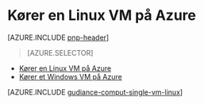 <properties
   pageTitle="Kører en Linux VM | Henviser til arkitektur | Microsoft Azure"
   description="Sådan køres en Linux VM på Azure, udbetalende opmærksomheden på skalerbarhed, fleksibilitet, administration og sikkerhed."
   services=""
   documentationCenter="na"
   authors="MikeWasson"
   manager="roshar"
   editor=""
   tags=""/>

<tags
   ms.service="guidance"
   ms.devlang="na"
   ms.topic="article"
   ms.tgt_pltfrm="na"
   ms.workload="na"
   ms.date="10/20/2016"
   ms.author="mwasson"/>

# <a name="running-a-linux-vm-on-azure"></a>Kører en Linux VM på Azure

[AZURE.INCLUDE [pnp-header](../../includes/guidance-pnp-header-include.md)]

> [AZURE.SELECTOR]
- [Kører en Linux VM på Azure](guidance-compute-single-vm-linux.md)
- [Kører et Windows VM på Azure](guidance-compute-single-vm.md)

[AZURE.INCLUDE [gudiance-comput-single-vm-linux](../../includes/guidance-compute-single-vm-linux.md)]

